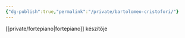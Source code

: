 ```yaml
---
{"dg-publish":true,"permalink":"/private/bartolomeo-cristofori/"}
---
```



[[private/fortepiano\|fortepiano]] készítője
